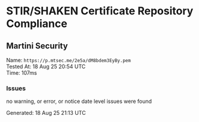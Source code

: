 # STIR/SHAKEN Certificate Repository Compliance

## Martini Security

Name: `https://p.mtsec.me/2e5a/dM8bdem3EyBy.pem`\
Tested At: 18 Aug 25 20:54 UTC\
Time: 107ms

### Issues

no warning, or error, or notice date level issues were found

Generated: 18 Aug 25 21:13 UTC